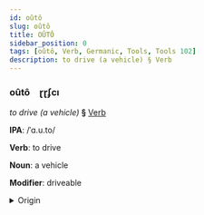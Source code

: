 ```yaml
---
id: oûtô
slug: oûtô
title: OÛTÔ
sidebar_position: 0
tags: [oûtô, Verb, Germanic, Tools, Tools 102]
description: to drive (a vehicle) § Verb
---
```


### oûtô&emsp;<span kind="abugida">ɽɽʄcı</span>

*to drive (a vehicle)* **§** [Verb](../../tags/Verb)

**IPA**: /ˈɑ.u.to/

**Verb**: to drive

**Noun**: a vehicle

**Modifier**: driveable

<details>
    <summary>Origin</summary>
    German Auto [ˈʔaʊ̯tʰoː]<br/>
    <em>Germanic Language Family</em>
</details>